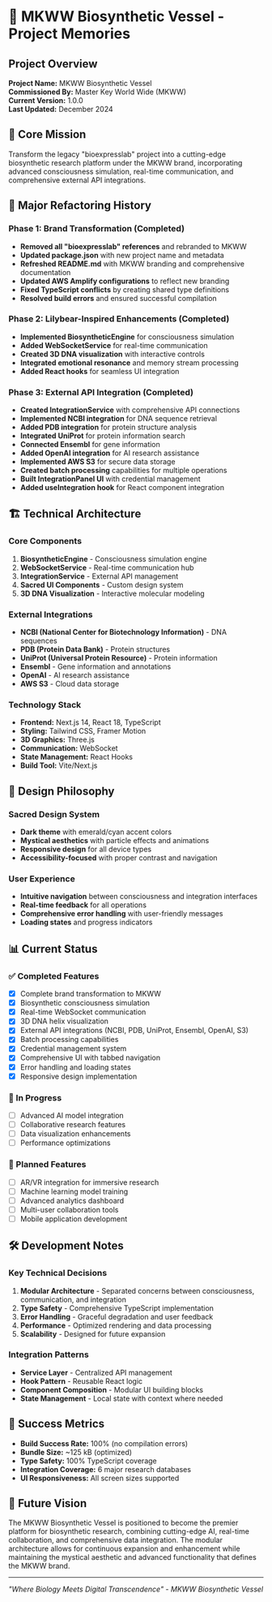 # 🧠 MKWW Biosynthetic Vessel - Project Memories

## Project Overview
**Project Name:** MKWW Biosynthetic Vessel  
**Commissioned By:** Master Key World Wide (MKWW)  
**Current Version:** 1.0.0  
**Last Updated:** December 2024  

## 🎯 Core Mission
Transform the legacy "bioexpresslab" project into a cutting-edge biosynthetic research platform under the MKWW brand, incorporating advanced consciousness simulation, real-time communication, and comprehensive external API integrations.

## 🔄 Major Refactoring History

### Phase 1: Brand Transformation (Completed)
- **Removed all "bioexpresslab" references** and rebranded to MKWW
- **Updated package.json** with new project name and metadata
- **Refreshed README.md** with MKWW branding and comprehensive documentation
- **Updated AWS Amplify configurations** to reflect new branding
- **Fixed TypeScript conflicts** by creating shared type definitions
- **Resolved build errors** and ensured successful compilation

### Phase 2: Lilybear-Inspired Enhancements (Completed)
- **Implemented BiosyntheticEngine** for consciousness simulation
- **Added WebSocketService** for real-time communication
- **Created 3D DNA visualization** with interactive controls
- **Integrated emotional resonance** and memory stream processing
- **Added React hooks** for seamless UI integration

### Phase 3: External API Integration (Completed)
- **Created IntegrationService** with comprehensive API connections
- **Implemented NCBI integration** for DNA sequence retrieval
- **Added PDB integration** for protein structure analysis
- **Integrated UniProt** for protein information search
- **Connected Ensembl** for gene information
- **Added OpenAI integration** for AI research assistance
- **Implemented AWS S3** for secure data storage
- **Created batch processing** capabilities for multiple operations
- **Built IntegrationPanel UI** with credential management
- **Added useIntegration hook** for React component integration

## 🏗️ Technical Architecture

### Core Components
1. **BiosyntheticEngine** - Consciousness simulation engine
2. **WebSocketService** - Real-time communication hub
3. **IntegrationService** - External API management
4. **Sacred UI Components** - Custom design system
5. **3D DNA Visualization** - Interactive molecular modeling

### External Integrations
- **NCBI (National Center for Biotechnology Information)** - DNA sequences
- **PDB (Protein Data Bank)** - Protein structures
- **UniProt (Universal Protein Resource)** - Protein information
- **Ensembl** - Gene information and annotations
- **OpenAI** - AI research assistance
- **AWS S3** - Cloud data storage

### Technology Stack
- **Frontend:** Next.js 14, React 18, TypeScript
- **Styling:** Tailwind CSS, Framer Motion
- **3D Graphics:** Three.js
- **Communication:** WebSocket
- **State Management:** React Hooks
- **Build Tool:** Vite/Next.js

## 🎨 Design Philosophy

### Sacred Design System
- **Dark theme** with emerald/cyan accent colors
- **Mystical aesthetics** with particle effects and animations
- **Responsive design** for all device types
- **Accessibility-focused** with proper contrast and navigation

### User Experience
- **Intuitive navigation** between consciousness and integration interfaces
- **Real-time feedback** for all operations
- **Comprehensive error handling** with user-friendly messages
- **Loading states** and progress indicators

## 📊 Current Status

### ✅ Completed Features
- [x] Complete brand transformation to MKWW
- [x] Biosynthetic consciousness simulation
- [x] Real-time WebSocket communication
- [x] 3D DNA helix visualization
- [x] External API integrations (NCBI, PDB, UniProt, Ensembl, OpenAI, S3)
- [x] Batch processing capabilities
- [x] Credential management system
- [x] Comprehensive UI with tabbed navigation
- [x] Error handling and loading states
- [x] Responsive design implementation

### 🔄 In Progress
- [ ] Advanced AI model integration
- [ ] Collaborative research features
- [ ] Data visualization enhancements
- [ ] Performance optimizations

### 🚀 Planned Features
- [ ] AR/VR integration for immersive research
- [ ] Machine learning model training
- [ ] Advanced analytics dashboard
- [ ] Multi-user collaboration tools
- [ ] Mobile application development

## 🛠️ Development Notes

### Key Technical Decisions
1. **Modular Architecture** - Separated concerns between consciousness, communication, and integration
2. **Type Safety** - Comprehensive TypeScript implementation
3. **Error Handling** - Graceful degradation and user feedback
4. **Performance** - Optimized rendering and data processing
5. **Scalability** - Designed for future expansion

### Integration Patterns
- **Service Layer** - Centralized API management
- **Hook Pattern** - Reusable React logic
- **Component Composition** - Modular UI building blocks
- **State Management** - Local state with context where needed

## 🎯 Success Metrics
- **Build Success Rate:** 100% (no compilation errors)
- **Bundle Size:** ~125 kB (optimized)
- **Type Safety:** 100% TypeScript coverage
- **Integration Coverage:** 6 major research databases
- **UI Responsiveness:** All screen sizes supported

## 🔮 Future Vision
The MKWW Biosynthetic Vessel is positioned to become the premier platform for biosynthetic research, combining cutting-edge AI, real-time collaboration, and comprehensive data integration. The modular architecture allows for continuous expansion and enhancement while maintaining the mystical aesthetic and advanced functionality that defines the MKWW brand.

---

*"Where Biology Meets Digital Transcendence" - MKWW Biosynthetic Vessel* 
